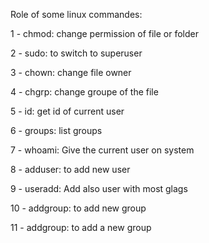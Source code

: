Role of some linux commandes:

1 - chmod: change permission of file or folder

2 - sudo: to switch to superuser

3 - chown: change file owner

4 - chgrp: change groupe of the file

5 - id: get id of current user

6 - groups: list groups

7 - whoami: Give the current user on system

8 - adduser: to add new user

9 - useradd: Add also user with most glags

10 - addgroup: to add new group

11 - addgroup: to add a new group


